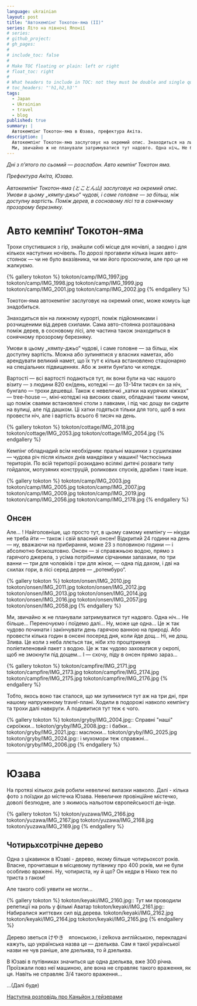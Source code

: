 ```yaml
---
language: ukrainian
layout: post
title: "Автокемпінг Токотон-яма (II)"
series: Літо на півночі Японії
# series: 
# github_project: 
# gh_pages:
#
# include_toc: false
#
# Make TOC floating or plain: left or right
# float_toc: right
#
# What headers to include in TOC: not they must be double and single quoted
# toc_headers: "'h1,h2,h3'"
tags:
  - Japan
  - Ukrainian
  - travel
  - blog
published: true
summary: |
  Автокемпінг Токотон-яма в Юзава, префектура Акіта.
description: |
  Автокемпінг Токотон-яма заслуговує на окремий опис. Знаходиться на лижному курорті, поміж підйомниками і розчищеними від дерев схилами
  Ми, звичайно ж не планували затримуватися тут надовго. Одна ніч… Не більше… Переночуємо і поїдемо далі… Ну, може ще одна… 
---
```


<em> Дні з п'ятого по сьомий — розслабон. Авто кемпінґ Токотон яма.

Префектура Акіта, Юзава.

Автокемпінг Токотон-яма (とことん山) заслуговує на окремий опис. Умови в цьому „кямпу-джьо“ чудові, і саме головне — за більш, ніж доступну вартість. Поміж дерев, в сосновому лісі та в сонячному прозорому березняку. </em>


# Авто кемпінґ Токотон-яма

Трохи спустившися з гір, знайшли собі місце для ночівлі, а заодно і для кількох наступних ночівель. По дорозі прогавили кілька інших авто-стоянок &mdash; чи не було вказівника, чи ми його проскочили, але про це не жалкуємо. 

{% gallery tokoton %}
tokoton/camp/IMG_1997.jpg
tokoton/camp/IMG_1998.jpg
tokoton/camp/IMG_1999.jpg
tokoton/camp/IMG_2001.jpg
tokoton/camp/IMG_2002.jpg
{% endgallery %}





Токотон-яма автокемпінг заслуговує на окремий опис, може комусь іще знадобиться. 

Знаходиться він на лижному курорті, поміж підйомниками і розчищеними від дерев схилами. Сама авто-стоянка розташована поміж дерев, в сосновому лісі, але частина також знаходиться в сонячному прозорому березняку. 

Умови в цьому „кямпу-джьо“ чудові, і саме головне — за більш, ніж доступну вартість. Можна або зупинятися у власних наметах, або арендувати великий намет, що їх тут є кілька встановлено стаціонарно на спеціальних підвищеннях. Або ж зняти бунґало чи котедж. 


Вартості — всі вартості подаються тут, як вони були на час нашого візиту — з людини 820 єн/день, котеджі — до 13-14ти тисяч єн за ніч, бунгало — трохи дешевші. Також є невеличкі „хатки на курячих ніжках“ — tree-house —, міні-котеджі на високих сваях, обладнані таким чином, що поміж сваями встановлені столи з лавками, і під час дощу ви сидите на вулиці, але під дашком. Ці хатки годяться тільки для того, щоб в них провести ніч, але і вартість всього 6 тисяч на день.

{% gallery tokoton %}
tokoton/cottage/IMG_2018.jpg
tokoton/cottage/IMG_2053.jpg
tokoton/cottage/IMG_2054.jpg
{% endgallery %}

Кемпінг обладнадий всім необхідним: пральні машинки з сушилками — чудова річ після кількох днів мандрівки у машині! Чистюсінька територія. 
По всій території розкидано всілякі дитячі розваги типу гойдалок, мотузяних конструцій, роликових спусків, драбин і таке інше. 

{% gallery tokoton %}
tokoton/camp/IMG_2003.jpg
tokoton/camp/IMG_2005.jpg
tokoton/camp/IMG_2007.jpg
tokoton/camp/IMG_2009.jpg
tokoton/camp/IMG_2019.jpg
tokoton/camp/IMG_2056.jpg
tokoton/camp/IMG_2178.jpg
{% endgallery %}

## Онсен

Але… ! Найголовніше, що просто тут, в цьому самому кемпінгу — нікуди не треба йти — також і свій власний онсен! Відкритий 24 години на день — ну, вважаючи на прибирання, може 23 з половиною години — і абсолютно безкоштовно. Онсен — зі справжньою водою, прямо з гарячого джерела, з усіма потрібними сірчаними запахами, по три ванни — три для чоловіків і три для жінок, — одна під дахом, і дві на схилах гори, в лісі серед дерев — „ротембуро“.

{% gallery tokoton %}
tokoton/onsen/IMG_2010.jpg
tokoton/onsen/IMG_2011.jpg
tokoton/onsen/IMG_2012.jpg
tokoton/onsen/IMG_2013.jpg
tokoton/onsen/IMG_2014.jpg
tokoton/onsen/IMG_2016.jpg
tokoton/onsen/IMG_2057.jpg
tokoton/onsen/IMG_2058.jpg
{% endgallery %}


Ми, звичайно ж не планували затримуватися тут надовго. Одна ніч… Не більше… Переночуємо і поїдемо далі… Ну, може ще одна… Це ж так чудово починати і закінчувати день гарячою ванною на природі. Або провести кілька годин в онсені посеред дня, коли йде дощ… Ні, не дощ. Злива. Це коли з неба ллється так, ніби хто проштрикнув поліетиленовий пакет з водою. Це ж так чудово заховатися у окропі, щоб не змокнути під дощем… І — схочу, піду в онсен прямо зараз… 

{% gallery tokoton %}
tokoton/campfire/IMG_2171.jpg
tokoton/campfire/IMG_2173.jpg
tokoton/campfire/IMG_2174.jpg
tokoton/campfire/IMG_2175.jpg
tokoton/campfire/IMG_2176.jpg
{% endgallery %}


Тобто, якось воно так сталося, що ми зупинилися тут аж на три дні, при нашому напруженому travel-плані. Ходили в подорожі навколо кемпінгу та трохи далі навкруги. А подивитися тут теж є чого.

{% gallery tokoton %}
tokoton/gryby/IMG_2004.jpg:: Справні "наші" сироїжки... 
tokoton/gryby/IMG_2008.jpg:: і бабки...
tokoton/gryby/IMG_2021.jpg:: маслюки...
tokoton/gryby/IMG_2025.jpg
tokoton/gryby/IMG_2024.jpg:: і мухомори теж справжні...
tokoton/gryby/IMG_2006.jpg
{% endgallery %}

----

# Юзава

На протязі кількох днів робили невеличкі вилазки навколо. Далі - кілька фото з поїздки до містечка Юзава. Невеличке провінційне містечко, доволі безлюдне, але з якимось нальотом європейськості де-інде.

{% gallery tokoton %}
tokoton/yuzawa/IMG_2166.jpg
tokoton/yuzawa/IMG_2167.jpg
tokoton/yuzawa/IMG_2168.jpg
tokoton/yuzawa/IMG_2169.jpg
{% endgallery %}


## Чотирьхсотрічне дерево

Одна з цікавинок в Юзаві - дерево, якому більше чотирьохсот років. Власне, прочитавши в місцевому путівнику про 400 років, ми не були особливо вражені. Ну, чотириста, ну й що? Он кедри в Нікко теж по триста з гаком! 

Але такого собі уявити не могли... 
  

{% gallery tokoton %}
tokoton/keyaki/IMG_2160.jpg:: Тут ми проводили репетиції на роль у фільмі Аватар
tokoton/keyaki/IMG_2161.jpg:: Набиралися життєвих сил від дерева.
tokoton/keyaki/IMG_2162.jpg
tokoton/keyaki/IMG_2164.jpg
tokoton/keyaki/IMG_2165.jpg
{% endgallery %}

Дерево зветься けやき　японською, і zelkova англійською, перекладачі кажуть, що українська назва це &mdash; дзельква. Сам я такої української назви не чув раніше, але дзельква, то й дзельква.

В Юзаві в путівниках значиться ще одна дзельква, вже 300 річна. Проїзжали повз неї машиною, але вона не справляє такого враження, як ця. Навіть не справляє 3/4 такого враження... 

...(Далі буде)

[Наступна розповідь про Каньйон з гейзерами](/2013/07/25/day_5to7_tokoton_yama_III.html)
